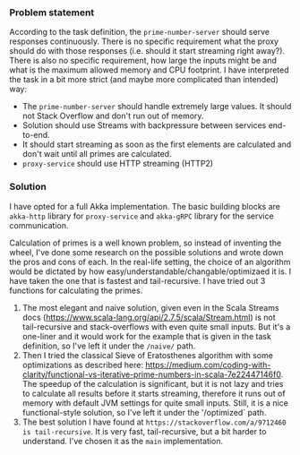 
### Problem statement

According to the task definition, the `prime-number-server` should serve responses continuously.
There is no specific requirement what the proxy should do with those responses (i.e. should it start streaming right away?). There is also no specific requirement, how large the inputs might be and what is the maximum allowed memory and CPU footprint.
I have interpreted the task in a bit more strict (and maybe more complicated than intended) way:

* The `prime-number-server` should handle extremely large values. It should not Stack Overflow and don't run out of memory.
* Solution should use Streams with backpressure between services end-to-end.
* It should start streaming as soon as the first elements are calculated and don't wait until all primes are calculated.
* `proxy-service` should use HTTP streaming (HTTP2)

### Solution

I have opted for a full Akka implementation. The basic building blocks are `akka-http` library for `proxy-service` and `akka-gRPC` library for the service communication.

Calculation of primes is a well known problem, so instead of inventing the wheel, I've done some research on the possible solutions and wrote down the pros and cons of each. In the real-life setting, the choice of an algorithm would be dictated by how easy/understandable/changable/optimizaed it is. I have taken the one that is fastest and tail-recursive.
 I have tried out 3 functions for calculating the primes.

1. The most elegant and naive solution, given even in the Scala Streams docs (https://www.scala-lang.org/api/2.7.5/scala/Stream.html) is not tail-recursive and stack-overflows with even quite small inputs. But it's a one-liner and it would work for the example that is given in the task definition, so I've left it under the `/naive/` path.
2. Then I tried the classical Sieve of Eratosthenes algorithm with some optimizations as described here: https://medium.com/coding-with-clarity/functional-vs-iterative-prime-numbers-in-scala-7e22447146f0. The speedup of the calculation is significant, but it is not lazy and tries to calculate all results before it starts streaming, therefore it runs out of memory with default JVM settings for quite small inputs. Still, it is a nice functional-style solution, so I've left it under the '/optimized` path.
3. The best solution I have found at `https://stackoverflow.com/a/9712460 is tail-recursive`. It is very fast, tail-recursive, but a bit harder to understand. I've chosen it as the `main` implementation.
